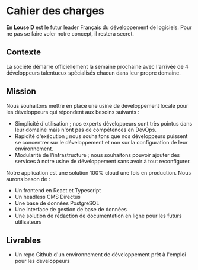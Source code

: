 # Cahier des charges

**En Louse D** est le futur leader Français du développement de logiciels. Pour ne pas se faire voler notre concept, il restera secret.

## Contexte

La société démarre officiellement la semaine prochaine avec l'arrivée de 4 développeurs talentueux spécialisés chacun dans leur propre domaine.

## Mission

Nous souhaitons mettre en place une usine de développement locale pour les développeurs qui répondent aux besoins suivants :

- Simplicité d'utilisation ; nos experts développeurs sont très pointus dans leur domaine mais n'ont pas de compétences en DevOps.
- Rapidité d'exécution ; nous souhaitons que nos développeurs puissent se concentrer sur le développement et non sur la configuration de leur environnement.
- Modularité de l'infrastructure ; nous souhaitons pouvoir ajouter des services à notre usine de développement sans avoir à tout reconfigurer.

Notre application est une solution 100% cloud une fois en production. Nous aurons beson de :

- Un frontend en React et Typescript
- Un headless CMS Directus
- Une base de données PostgreSQL
- Une interface de gestion de base de données
- Une solution de rédaction de documentation en ligne pour les futurs utilisateurs

## Livrables

- Un repo Github d'un environnement de développement prêt à l'emploi pour les développeurs
